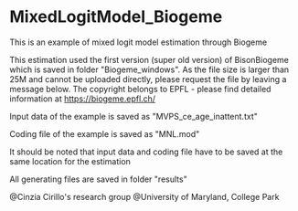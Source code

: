 # MixedLogitModel_Biogeme
This is an example of mixed logit model estimation through Biogeme

This estimation used the first version (super old version) of BisonBiogeme which is saved in folder "Biogeme_windows". As the file size is larger than 25M and cannot be uploaded directly, please request the file by leaving a message below. The copyright belongs to EPFL - please find detailed information at https://biogeme.epfl.ch/

Input data of the example is saved as "MVPS_ce_age_inattent.txt" 

Coding file of the example is saved as "MNL.mod" 

It should be noted that input data and coding file have to be saved at the same location for the estimation
 
All generating files are saved in folder "results" 

@Cinzia Cirillo's research group @University of Maryland, College Park
